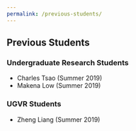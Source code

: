 ```yaml
---
permalink: /previous-students/
---
```


## Previous Students

### Undergraduate Research Students
- Charles Tsao (Summer 2019)
- Makena Low (Summer 2019)

### UGVR Students
- Zheng Liang (Summer 2019)
